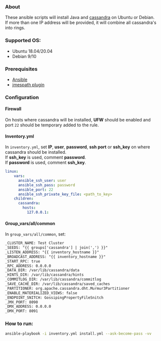 ### About
These ansible scripts will install Java and [cassandra](https://cassandra.apache.org/) on Ubuntu or Debian.</br>
If more than one IP address will be provided, it will combine all cassandra's into rings.

### Supported OS:
* Ubuntu 18.04/20.04
* Debian 9/10

### Prerequisites
* [Ansible](https://docs.ansible.com/ansible/latest/index.html)
* [jmespath plugin](https://pypi.org/project/jmespath/)

### Configuration

#### Firewall
On hosts where cassandra will be installed, **UFW** should be enabled and port `22` should be temporary added to the rule.

#### Inventory.yml
In `inventory.yml`, set **IP**, **user**, **password**, **ssh port** or **ssh_key** on where cassandra should be installed.</br>
If **ssh_key** is used, comment **password**.</br>
If **password** is used, comment **ssh_key**.</br>
```yml
linux:
    vars:
      ansible_ssh_user: user
      ansible_ssh_pass: password
      ansible_port: 22
      ansible_ssh_private_key_file: <path_to_key>
    children:
      cassandra:
        hosts:
          127.0.0.1:
```

#### Group_vars/all/common
In `group_vars/all/common`, set:

```txt
_CLUSTER_NAME: Test Cluster
_SEEDS: "{{ groups['cassandra'] | join(',') }}"
_LISTEN_ADDRESS: "{{ inventory_hostname }}"
_BROADCAST_ADDRESS: "{{ inventory_hostname }}"
_START_RPC: true
_RPC_ADDRESS: 0.0.0.0
_DATA_DIR: /var/lib/cassandra/data
_HINTS_DIR: /var/lib/cassandra/hints
_COMMITLOG_DIR: /var/lib/cassandra/commitlog
_SAVE_CACHE_DIR: /var/lib/cassandra/saved_caches
_PARTITIONER: org.apache.cassandra.dht.Murmur3Partitioner
_ENABLE_MATERIALIZED_VIEWS: false
_ENDPOINT_SNITCH: GossipingPropertyFileSnitch
_JMX_PORT: 8090
_DMX_ADDRESS: 0.0.0.0
_DMX_PORT: 8091
```

### How to run:
```bash
ansible-playbook -i inventory.yml install.yml --ask-become-pass -vv
```